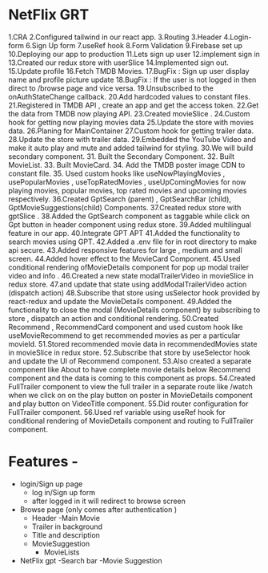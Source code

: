 # NetFlix GRT

1.CRA
2.Configured tailwind in our react app.
3.Routing
3.Header
4.Login-form
6.Sign Up form
7.useRef hook
8.Form Validation
9.Firebase set up
10.Deploying our app to production
11.Lets sign up user
12.implement sign in
13.Created our redux store with userSlice
14.Implemented sign out.
15.Update profile
16.Fetch TMDB Movies.
17.BugFix : Sign up user display name and profile picture update
18.BugFix : If the user is not logged in then direct to /browse page and vice versa.
19.Unsubscribed to the onAuthStateChange callback.
20.Add hardcoded values to constant files.
21.Registered in TMDB API , create an app and get the access token.
22.Get the data from TMDB now playing API.
23.Created movieSlice .
24.Custom hook for getting now playing movies data
25.Update the store with movies data.
26.Planing for MainContainer
27.Custom hook for getting trailer data.
28.Update the store with trailer data.
29.Embedded the YouTube Video and make it auto play and mute and added tailwind for styling.
30.We will build secondary component. 31. Built the Secondary Component. 32. Built MovieList. 33. Built MovieCard. 34. Add the TMDB poster image CDN to constant file. 35. Used custom hooks like useNowPlayingMovies , usePopularMovies , useTopRatedMovies , useUpComingMovies for now playing movies, popular movies, top rated movies and upcoming movies respectively.
36.Created GptSearch (parent) , GptSearchBar (child), GptMovieSuggestions(child) Components.
37.Created redux store with gptSlice .
38.Added the GptSearch component as taggable while click on Gpt button in header component using redux store.
39.Added multilingual feature in our app.
40.Integrate GPT APT
41.Added the functionality to search movies using GPT.
42.Added a .env file for in root directory to make api secure.
43.Added responsive features for large , medium and small screen.
44.Added hover effect to the MovieCard Component.
45.Used conditional rendering ofMovieDetails component for pop up modal trailer video and info .
46.Created a new state modalTrailerVideo in movieSlice in redux store.
47.and update that state using addModalTrailerVideo action (dispatch action)
48.Subscribe that store using usSelector hook provided by react-redux and update the MovieDetails component.
49.Added the functionality to close the modal (MovieDetails component) by subscribing to store , dispatch an action and conditional rendering.
50.Created Recommend , RecommendCard component and used custom hook like useMovieRecommend to get recommended movies as per a particular movieId.
51.Stored recommended movie data in recommendedMovies state in movieSlice in redux store.
52.Subscribe that store by useSelector hook and update the UI of Recommend component.
53.Also created a separate component like About to have complete movie details below Recommend component and the data is coming to this component as props.
54.Created FullTrailer component to view the full trailer in a separate route like /watch when we click on on the play button on poster in MovieDetails component and play button on VideoTitle component.
55.Did router configuration for FullTrailer component.
56.Used ref variable using useRef hook for conditional rendering of MovieDetails component and routing to FullTrailer component.

# Features -

- login/Sign up page
  - log in/Sign up form
  - after logged in it will redirect to browse screen
- Browse page (only comes after authentication )
  - Header
    -Main Movie
  - Trailer in background
  - Title and description
  - MovieSuggestion
    - MovieLists
- NetFlix gpt
  -Search bar
  -Movie Suggestion
